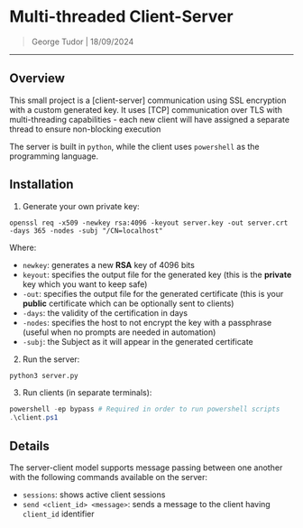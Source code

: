 # Multi-threaded Client-Server

> George Tudor | 18/09/2024

----------------------------

## Overview

This small project is a [client-server] communication using SSL encryption with a custom generated key. It uses [TCP] communication over TLS with multi-threading capabilities - each new client will have assigned a separate thread to ensure non-blocking execution

The server is built in `python`, while the client uses `powershell` as the programming language.

## Installation

1. Generate your own private key:
```
openssl req -x509 -newkey rsa:4096 -keyout server.key -out server.crt -days 365 -nodes -subj "/CN=localhost"
```
Where:
- `newkey`: generates a new **RSA** key of 4096 bits
- `keyout`: specifies the output file for the generated key (this is the **private** key which you want to keep safe)
- `-out`: specifies the output file for the generated certificate (this is your **public** certificate which can be optionally sent to clients)
- `-days`: the validity of the certification in days
- `-nodes`:  specifies the host to not encrypt the key with a passphrase (useful when no prompts are needed in automation)
- `-subj`: the Subject as it will appear in the generated certificate

2. Run the server:
```bash
python3 server.py
```

3. Run clients (in separate terminals):
```powershell
powershell -ep bypass # Required in order to run powershell scripts
.\client.ps1
```

## Details

The server-client model supports message passing between one another with the following commands available on the server:
- `sessions`: shows active client sessions
- `send <client_id> <message>`: sends a message to the client having `client_id` identifier
